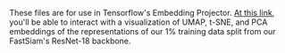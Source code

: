 These files are for use in Tensorflow's Embedding Projector. [At this link](https://projector.tensorflow.org/?config=https://gist.githubusercontent.com/faris-k/658a3bc7eda3010804eb886ecb93744d/raw/7e951051224c0d6683a790d928e887a90a80ebdd/fiastsiam_1_config.json), you'll be able to interact with a visualization of UMAP, t-SNE, and PCA embeddings of the representations of our 1\% training data split from our FastSiam's ResNet-18 backbone.